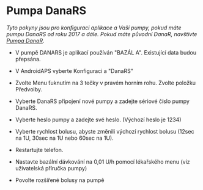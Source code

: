 # Pumpa DanaRS

*Tyto pokyny jsou pro konfiguraci aplikace a Vaší pumpy, pokud máte pumpu DanaRS od roku 2017 a dále. Pokud máte původní DanaR, navštivte [Pumpa DanaR](./DanaR-Insulin-Pump).*

* V pumpě DANARS je aplikací používán "BAZÁL A". Existující data budou přepsána.

* V AndroidAPS vyberte Konfiguraci a "DanaRS"

* Zvolte Menu ťuknutím na 3 tečky v pravém horním rohu. Zvolte položku Předvolby.

* Vyberte DanaRS připojení nové pumpy a zadejte sériové číslo pumpy DanaRS.

* Vyberte heslo pumpy a zadejte své heslo. (Výchozí heslo je 1234)

* Vyberte rychlost bolusu, abyste změnili výchozí rychlost bolusu (12sec na 1U, 30sec na 1U nebo 60sec na 1U).

* Restartujte telefon.

* Nastavte bazální dávkování na 0,01 U/h pomocí lékařského menu (viz uživatelská příručka pumpy)

* Povolte rozšířené bolusy na pumpě
